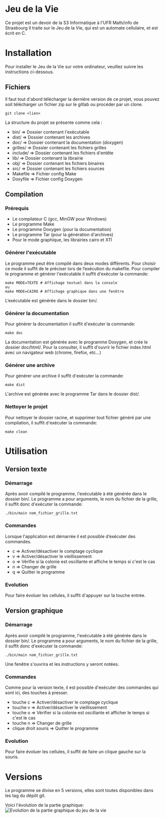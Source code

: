 
# Jeu de la Vie
Ce projet est un devoir de la S3 Informatique à l'UFR Math/info de Strasbourg
Il traite sur le Jeu de la Vie, qui est un automate cellulaire, et est écrit en C.

# Installation
Pour installer le Jeu de la Vie sur votre ordinateur, veuillez suivre les instructions ci-dessous.

## Fichiers
Il faut tout d'abord télécharger la dernière version de ce projet, vous pouvez soit télécharger un fichier zip sur le gitlab ou procéder par un clone.
~~~{.sh}
git clone <lien>
~~~
La structure du projet se présente comme cela :

- bin/ => Dossier contenant l'exécutable
- dist/ => Dossier contenant les archives
- doc/ => Dossier contenant la documentation (doxygen)
- grilles/ => Dossier contenant les fichiers grilles
- include/ => Dossier contenant les fichiers d'entête
- lib/ => Dossier contenant la librairie
- obj/ => Dossier contenant les fichiers binaires
- src/ => Dossier contenant les fichiers sources
- Makefile => Fichier config Make
- Doxyfile => Fichier config Doxygen

## Compilation
### Prérequis

- Le compilateur C (gcc, MinGW pour Windows)
- Le programme Make
- Le programme Doxygen (pour la documentation)
- Le programme Tar (pour la génération d'archives)
- Pour le mode graphique, les librairies cairo et X11

### Générer l'exécutable

Le programme peut être compilé dans deux modes différents. Pour choisir ce mode il suffit de le préciser lors de l’exécution du makefile. Pour compiler le programme et générer l'exécutable il suffit d'exécuter la commande:
~~~{.sh}
make MODE=TEXTE # Affichage textuel dans la console
ou
make MODE=CAIRO # Affichage graphique dans une fenêtre
~~~
L’exécutable est générée dans le dossier bin/.

### Générer la documentation
Pour générer la documentation il suffit d'exécuter la commande:
~~~{.sh}
make doc
~~~
La documentation est générée avec le programme Doxygen, et crée le dossier doc/html/. Pour la consulter, il suffit d'ouvrir le fichier index.html avec un navigateur web (chrome, firefox, etc...)

### Générer une archive

Pour générer une archive il suffit d'exécuter la commande:
~~~{.sh}
make dist
~~~
L'archive est générée avec le programme Tar dans le dossier dist/.

### Nettoyer le projet

Pour nettoyer le dossier racine, et supprimer tout fichier généré par une compilation, il suffit d'exécuter la commande:
~~~{.sh}
make clean
~~~

# Utilisation
## Version texte
### Démarrage
Après avoir compilé le programme, l'exécutable à été générée dans le dossier bin/. 
Le programme a pour arguments, le nom du fichier de la grille, il suffit donc d'exécuter la commande:
~~~{.sh}
./bin/main nom_fichier_grille.txt
~~~

### Commandes
Lorsque l'application est démarrée il est possible d’exécuter des commandes.

- c => Activer/désactiver le comptage cyclique
- v => Activer/désactiver le vieillissement
- o => Vérifie si la colonie est oscillante et affiche le temps si c'est le cas
- n => Changer de grille
- q => Quitter le programme

### Evolution

Pour faire évoluer les cellules, il suffit d'appuyer sur la touche entrée. 

## Version graphique
### Démarrage
Après avoir compilé le programme, l'exécutable à été générée dans le dossier bin/. 
Le programme a pour arguments, le nom du fichier de la grille, il suffit donc d'exécuter la commande:
~~~{.sh}
./bin/main nom_fichier_grille.txt
~~~

Une fenêtre s'ouvrira et les instructions y seront notées.

### Commandes
Comme pour la version texte, il est possible d'exécuter des commandes qui sont ici, des touches à presser.

- touche c => Activer/désactiver le comptage cyclique
- touche  v => Activer/désactiver le vieillissement
- touche o => Vérifier si la colonie est oscillante et afficher le temps si c'est le cas
- touche n => Changer de grille
- clique droit souris => Quitter le programme

### Evolution

Pour faire évoluer les cellules, il suffit de faire un clique gauche sur la souris.

# Versions

Le programme se divise en 5 versions, elles sont toutes disponibles dans les tag du dépôt git.

Voici l'évolution de la partie graphique: 
![Evolution de la partie graphique du jeu de la vie](http://schawnndev.fr/files/gol_evolution.gif)